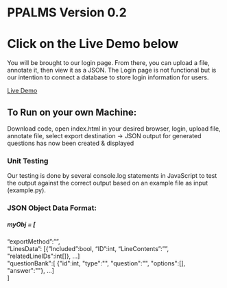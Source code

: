 # PPALMS Version 0.2

<h1>Click on the Live Demo below</h1>
<p>You will be brought to our login page. From there, you can upload a file, annotate it, then view it as a JSON.
The Login page is not functional but is our intention to connect a database to store login information for users.</p>

<a href="http://etanetan.github.io/ppalms/">Live Demo</a>

<h2>To Run on your own Machine:</h2>
<p>Download code, open index.html in your desired browser, login, upload file, annotate file, select export destination -> JSON output for generated questions has now been created & displayed</p>


<h3>Unit Testing</h3>
Our testing is done by several console.log statements in JavaScript to test the output against the correct output based on an example file as input (example.py). 


<h3>JSON Object Data Format: </h3>
<h5>myObj = [</h5>
“exportMethod”:””, <br>
“LinesData”: [{”Included”:bool, “ID”:int, “LineContents”:””, "relatedLineIDs":int[]}, ...] <br>
"questionBank":[ {"id":int, "type":"", "question":"", "options":[], "answer":""}, ...] <br>
]<br>
 
